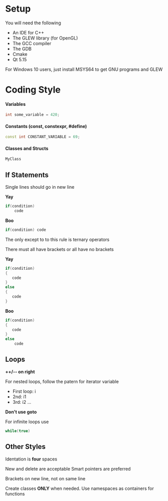 # Setup

You will need the following
* An IDE for C++
* The GLEW library (for OpenGL)
* The GCC compiler
* The GDB
* Cmake
* Qt 5.15
 
For Windows 10 users, just install MSYS64 to get GNU programs and GLEW

# Coding Style

#### Variables
```cpp
int some_variable = 420;
```

#### Constants (const, constexpr, #define)
```cpp
const int CONSTANT_VARIABLE = 69;
```

#### Classes and Structs
```cpp
MyClass
```


## If Statements

Single lines should go in new line

**Yay**
```cpp
if(condition)
    code
```

**Boo**
```cpp
if(condition) code
```

The only except to to this rule is ternary operators


There must all have brackets or all have no brackets

**Yay**
```cpp
if(condition)
{
   code
}
else
{
   code
}
```

**Boo**
```cpp
if(condition)
{
   code
}
else
    code
```


## Loops

**++/-- on right**

For nested loops, follow the patern for iterator variable
* First loop: i
* 2nd: i1
* 3rd: i2
...

**Don't use goto**

For infinite loops use
```cpp
while(true)
```


## Other Styles
Identation is **four** spaces

New and delete are acceptable
Smart pointers are preferred

Brackets on new line, not on same line


Create classes **ONLY** when needed.
Use namespaces as containers for functions

